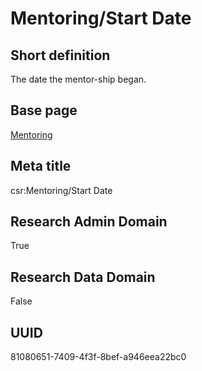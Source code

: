 # Mentoring/Start Date
## Short definition
The date the mentor-ship began.
## Base page
[Mentoring](../Objects/Mentoring.md)
## Meta title
csr:Mentoring/Start Date
## Research Admin Domain
True
## Research Data Domain
False
## UUID
81080651-7409-4f3f-8bef-a946eea22bc0
